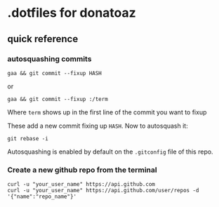 # .dotfiles for donatoaz

## quick reference

### autosquashing commits

```
gaa && git commit --fixup HASH
```

or 

```
gaa && git commit --fixup :/term
```

Where `term` shows up in the first line of the commit you want to fixup

These add a new commit fixing up `HASH`. Now to autosquash it:

```
git rebase -i
```

Autosquashing is enabled by default on the `.gitconfig` file of this repo.

### Create a new github repo from the terminal

```
curl -u "your_user_name" https://api.github.com
curl -u "your_user_name" https://api.github.com/user/repos -d '{"name":"repo_name"}'
```

